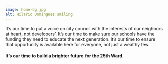 ```yaml
---
image: home-bg.jpg
alt: Hilario Dominguez smiling
---
```

It’s our time to put a voice on city council with the interests of our neighbors at heart, not developers’. It’s our time to make sure our schools have the funding they need to educate the next generation. It’s our time to ensure that opportunity is available here for everyone, not just a wealthy few.

#### It’s our time to build a brighter future for the 25th Ward.
